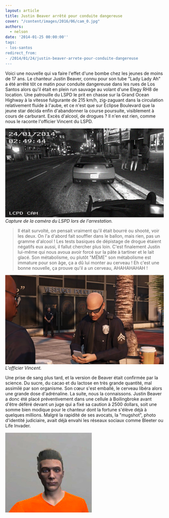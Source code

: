 ```yaml
---
layout: article
title: Justin Beaver arrêté pour conduite dangereuse
cover: "/content/images/2016/06/cam_0.jpg"
authors:
  - nelson
date: '2014-01-25 00:00:00''
tags:
- los-santos
redirect_from:
- /2014/01/24/justin-beaver-arrete-pour-conduite-dangereuse
---
```


Voici une nouvelle qui va faire l'effet d'une bombe chez les jeunes de moins de 17 ans. Le chanteur Justin Beaver, connu pour son tube "Lady Lady Ah" a été arrêté tôt ce matin pour conduite dangereuse dans les rues de Los Santos alors qu'il était en plein run sauvage au volant d'une Elegy RH8 de location. Une patrouille du LSPD le prit en chasse sur la Grand Ocean Highway à la vitesse fulgurante de 215 km/h, zig-zaguant dans la circulation relativement fluide à l'aube, et ce n'est que sur Eclipse Boulevard que la jeune star décida enfin d'abandonner la course poursuite, visiblement à cours de carburant. Excès d'alcool, de drogues ? Il n'en est rien, comme nous le raconte l'officier Vincent du LSPD.

![Capture de la caméra du LSPD lors de l'arrestation.](/content/images/2016/06/cam_0.jpg)
_Capture de la caméra du LSPD lors de l'arrestation._

> Il était survolté, on pensait vraiment qu'il était bourré ou shooté, voir les deux. On l'a d'abord fait souffler dans le ballon, mais rien, pas un gramme d'alcool ! Les tests basiques de dépistage de drogue étaient négatifs eux aussi, il fallut chercher plus loin. C'est finalement Justin lui-même qui nous avoua avoir forcé sur la pâte à tartiner et le lait glacé. Son métabolisme, ou plutôt "MÊME" son métabolisme est immature pour son âge, ça a dû lui monter au cerveau ! Eh c'est une bonne nouvelle, ça prouve qu'il a un cerveau, AHAHAHAHAH !

![L'officier Vincent.](/content/images/2016/06/0_0%20%284%29_11.jpg)
_L'officier Vincent._

Une prise de sang plus tard, et la version de Beaver était confirmée par la science. Du sucre, du cacao et du lactose en très grande quantité, mal assimilé par son organisme. Son cœur s'est emballé, le cerveau libéra alors une grande dose d'adrénaline. La suite, nous la connaissons. Justin Beaver a donc été placé préventivement dans une cellule à Boilingbroke avant d'être déféré devant un juge qui a fixé sa caution à 2500 dollars, soit une somme bien modique pour le chanteur dont la fortune s'élève déjà à quelques millions. Malgré la rapidité de ses avocats, la "mugshot", photo d'identité judiciaire, avait déjà envahi les réseaux sociaux comme Bleeter ou Life Invader.

![](/content/images/2016/06/mugshot.jpg)